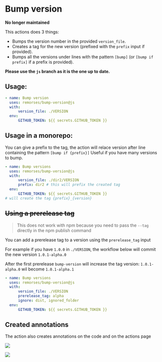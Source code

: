 # Bump version

**No longer maintained**

This actions does 3 things:

-   Bumps the version number in the provided `version_file`.
-   Creates a tag for the new version (prefixed with the `prefix` input if provided).
-   Bumps all the versions under lines with the pattern `[bump]` (or `[bump if prefix]` if a prefix is provided).

**Please use the `js` branch as it is the one up to date.**

## Usage:

```yaml
- name: Bump version
  uses: remorses/bump-version@js
  with:
      version_file: ./VERSION
  env:
      GITHUB_TOKEN: ${{ secrets.GITHUB_TOKEN }}
```

## Usage in a monorepo:

You can give a prefix to the tag, the action will relace version after line containing the pattern `[bump if {prefix}]`
Useful if you have many versions to bump.

```yaml
- name: Bump versions
  uses: remorses/bump-version@js
  with:
      version_file: ./dir2/VERSION
      prefix: dir2 # this will prefix the created tag
  env:
      GITHUB_TOKEN: ${{ secrets.GITHUB_TOKEN }}
# will create the tag {prefix}_{version}
```

## ~~Using a prerelease tag~~

> This does not work with npm because you need to pass the `--tag` directly in the npm publish command

You can add a prerelease tag to a version using the `prerelease_tag` input

For example if you have `1.0.0` in `./VERSION`, the workflow below will commit the new version `1.0.1-alpha.0`

After the first prerelease `bump-version` will increase the tag version: `1.0.1-alpha.0` wil become `1.0.1-alpha.1`

```yaml
- name: Bump versions
  uses: remorses/bump-version@js
  with:
      version_file: ./VERSION
      prerelease_tag: alpha
      ignore: dist, ignored_folder
  env:
      GITHUB_TOKEN: ${{ secrets.GITHUB_TOKEN }}
```

## Created annotations

The action also creates annotations on the code and on the actions page

![](https://raw.githubusercontent.com/remorses/bump-version/js/.github/1.png)

![](https://raw.githubusercontent.com/remorses/bump-version/js/.github/2.png)
